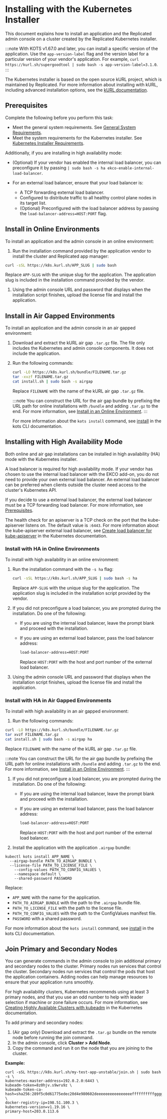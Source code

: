 # Installing with the Kubernetes Installer

This document explains how to install an application and the Replicated admin console on a cluster created by the Replicated Kubernetes installer.

:::note
With KOTS v1.67.0 and later, you can install a specific version of the application. Use the `app-version-label` flag and the version label for a particular version of your vendor's application. For example, `curl https://kurl.sh/supergoodtool | sudo bash -s app-version-label=3.1.0`.
:::

The Kubernetes installer is based on the open source kURL project, which is maintained by Replicated. For more information about installing with kURL, including advanced installation options, see the [kURL documentation](https://kurl.sh/docs/introduction/).

## Prerequisites

Complete the following before you perform this task:

- Meet the general system requirements. See [General System Requirements](installing-general-requirements).
- Meet the system requirements for the Kubernetes installer. See [Kubernetes Installer Requirements](installing-embedded-cluster-requirements).

Additionally, if you are installing in high availability mode:

  - (Optional) If your vendor has enabled the internal load balancer, you can preconfigure it by passing `| sudo bash -s ha ekco-enable-internal-load-balancer`.

  - For an external load balancer, ensure that your load balancer is:
    - A TCP forwarding external load balancer.
    - Configured to distribute traffic to all healthy control plane nodes in its target list.
    - (Optional) Preconfigured with the load balancer address by passing the `load-balancer-address=HOST:PORT` flag.

## Install in Online Environments

To install an application and the admin console in an online environment:

1. Run the installation command provided by the application vendor to install the cluster and Replicated app manager:

  ```bash
  curl -sSL https://k8s.kurl.sh/APP_SLUG | sudo bash
  ```
  Replace `APP-SLUG` with the unique slug for the application. The application slug is included in the installation command provided by the vendor.

1. Using the admin console URL and password that displays when the installation script finishes, upload the license file and install the application.


## Install in Air Gapped Environments

To install an application and the admin console in an air gapped environment:

1. Download and extract the kURL air gap `.tar.gz` file. The file only includes the Kubernetes and admin console components. It does not include the application.
1. Run the following commands:

    ```bash
    curl -LO https://k8s.kurl.sh/bundle/FILENAME.tar.gz
    tar -xvzf FILENAME.tar.gz
    cat install.sh | sudo bash -s airgap
    ```

    Replace `FILENAME` with the name of the kURL air gap `.tar.gz` file.

    :::note
    You can construct the URL for the air gap bundle by prefixing the URL path for online installations with `/bundle` and adding `.tar.gz` to the end. For more information, see [Install in an Online Environment](#install-in-an-online-environment).
    :::

    For more information about the `kots install` command, see [install](../reference/kots-cli-install) in the kots CLI documentation.

## Installing with High Availability Mode

Both online and air gap installations can be installed in high availability (HA) mode with the Kubernetes installer.

A load balancer is required for high availability mode. If your vendor has chosen to use the internal load balancer with the EKCO add-on, you do not need to provide your own external load balancer. An external load balancer can be preferred when clients outside the cluster need access to the cluster's Kubernetes API.

If you decide to use a external load balancer, the external load balancer must be a TCP forwarding load balancer. For more information, see [Prerequisites](#prerequisites).

The health check for an apiserver is a TCP check on the port that the kube-apiserver listens on. The default value is `:6443`. For more information about the kube-apiserver external load balancer, see [Create load balancer for kube-apiserver](https://kubernetes.io/docs/setup/independent/high-availability/#create-load-balancer-for-kube-apiserver) in the Kubernetes documentation.

### Install with HA in Online Environments

To install with high availability in an online environment:

1. Run the installation command with the `-s ha` flag:

    ```bash
    curl -sSL https://k8s.kurl.sh/APP_SLUG | sudo bash -s ha
      ```
    Replace `APP-SLUG` with the unique slug for the application. The application slug is included in the installation script provided by the vendor.

1. If you did not preconfigure a load balancer, you are prompted during the installation. Do one of the following:

    - If you are using the internal load balancer, leave the prompt blank and proceed with the installation.

    - If you are using an external load balancer, pass the load balancer address:

      ```bash
      load-balancer-address=HOST:PORT
      ```

      Replace `HOST:PORT` with the host and port number of the external load balancer.

1. Using the admin console URL and password that displays when the installation script finishes, upload the license file and install the application.

### Install with HA in Air Gapped Environments

To install with high availability in an air gapped environment:

1. Run the following commands:

  ```bash
  curl -LO https://k8s.kurl.sh/bundle/FILENAME.tar.gz
  tar xvzf FILENAME.tar.gz
  cat install.sh | sudo bash -s airgap ha
  ```

  Replace `FILENAME` with the name of the kURL air gap `.tar.gz` file.

  :::note
  You can construct the URL for the air gap bundle by prefixing the URL path for online installations with `/bundle` and adding `.tar.gz` to the end. For more information, see [Install in an Online Environment](#install-in-an-online-environment).
  :::

1. If you did not preconfigure a load balancer, you are prompted during the installation. Do one of the following:

    - If you are using the internal load balancer, leave the prompt blank and proceed with the installation.

    - If you are using an external load balancer, pass the load balancer address:

      ```bash
      load-balancer-address=HOST:PORT
      ```

      Replace `HOST:PORT` with the host and port number of the external load balancer.

1. Install the application with the application `.airgap` bundle:

  ```
  kubectl kots install APP_NAME \
    --airgap-bundle PATH_TO_AIRGAP_BUNDLE \
    --license-file PATH_TO_LICENSE_FILE \
      --config-values PATH_TO_CONFIG_VALUES \
      --namespace default \
      --shared-password PASSWORD
  ```
  Replace:
  * `APP_NAME` with the name for the application.
  * `PATH_TO_AIRGAP_BUNDLE` with the path to the `.airgap` bundle file.
  * `PATH_TO_LICENSE_FILE` with the path to the license file.
  * `PATH_TO_CONFIG_VALUES` with the path to the ConfigValues manifest file.
  * `PASSWORD` with a shared password.

  For more information about the `kots install` command, see [install](../reference/kots-cli-install) in the kots CLI documentation.

## Join Primary and Secondary Nodes

You can generate commands in the admin console to join additional primary and secondary nodes to the cluster. Primary nodes run services that control the cluster. Secondary nodes run services that control the pods that host the application containers. Adding nodes can help manage resources to ensure that your application runs smoothly.

For high availability clusters, Kubernetes recommends using at least 3 primary nodes, and that you use an odd number to help with leader selection if machine or zone failure occurs. For more information, see [Creating Highly Available Clusters with kubeadm](https://kubernetes.io/docs/setup/production-environment/tools/kubeadm/high-availability/) in the Kubernetes documentation.

To add primary and secondary nodes:

1. (Air gap only) Download and extract the `.tar.gz` bundle on the remote node before running the join command.
1. In the admin console, click **Cluster > Add Node**.
1. Copy the command and run it on the node that you are joining to the cluster.

  **Example:**

  ```
  curl -sSL https://k8s.kurl.sh/my-test-app-unstable/join.sh | sudo bash -s \
  kubernetes-master-address=192.0.2.0:6443 \
  kubeadm-token=8z0hjv.s9wru9z \
  kubeadm-token-ca-hash=sha256:289f5c0d61775edec20d4e980602deeeeeeeeeeeeeeeeffffffffffggggggg \
  docker-registry-ip=198.51.100.3 \
  kubernetes-version=v1.19.16 \
  primary-host=203.0.113.6
  ```
